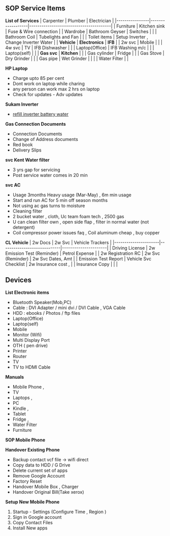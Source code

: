 ## SOP Service Items

**List of Services**
| Carpenter      | Plumber          |  Electrician                           |
|----------------|------------------|----------------------------------------|
| Furniture      | Kitchen sink     | Fuse & Wire connection                 |
| Wardrobe       | Bathroom Geyser  | Switches                               |
|                | Bathroom Coil    | Tubelights and Fan                     |
|                | Toilet items     | Setup Inverter , Change Inverter Water |
| **Vehicle**    | **Electronics**  | **IFB**                                |
| 2w svc         | Mobile           |                                        |
| 4w svc         | TV               | IFB Dishwasher                         |
|                | Laptop(Office)   | IFB Washing m/c                        |
|                | Laptop(self)     |                                        |
| **Gas svc**    | **Kitchen**      |                                        |
| Gas cylinder   | Fridge           |                                        |
| Gas Stove      | Dry Grinder      |                                        |
|  Gas pipe      | Wet Grinder      |                                        |
|                | Water Filter     |                                        |

**HP Laptop**
- Charge upto 85 per cent 
- Dont work on laptop while charing
- any person can work max 2 hrs on laptop
- Check for updates - Adv updates 


**Sukam Inverter**
* [refill inverter battery water](https://youtu.be/GaNQqmKY5UE?si=ky1CyrInkHFl2MXH)

**Gas  Connection Documents**
- Connection Documents
- Change of Address documents
- Red book 
- Delivery Slips

**svc Kent Water filter**
- 3 yrs gap for servicing
- Post service water comes in 20 min 

**svc AC**
- Usage 3months Heavy usage (Mar-May) , 6m min usage
- Start and run AC for 5 min off season months
- Not using ac gas turns to moisture 
- Cleaning filter
- 2 bucket water , cloth, Uc team foam tech  , 2500 gas 
- U can clean filter own , open side flap , filter in normal water (not detergent)
- Coil compressor power issues faq , Coil aluminum cheap , buy copper

**CL Vehicle**
| 2w Docs              | 2w Svc                      | Vehicle Trackers     |
|----------------------|-----------------------------|----------------------|
| Driving License      | 2w Emission Test (Reminder) | Petrol Expense       |
| 2w Registration RC   | 2w Svc (Reminder)           | 2w Svc Dates, Amt    |
| Emission Test Report | Vehicle Svc Checklist       | 2w Insurance cost ,  |
| Insurance Copy       |                             |                      |


## Devices
**List Electronic items**
- Bluetooth Speaker(Mob,PC) 
- Cable : DVI Adapter / mini dvi /  DVI Cable , VGA Cable 
- HDD : ebooks / Photos / ftp files
- Laptop(Office) 
- Laptop(self)
- Mobile
- Monitor (Wifi) 
- Multi Display Port 
- OTH ( pen drive) 
- Printer 
- Router
- TV 
- TV to HDMI Cable

**Manuals**
- Mobile Phone , 
- TV
- Laptops ,  
- PC
- Kindle  , 
- Tablet
- Fridge , 
- Water Filter
- Furniture

**SOP Mobile Phone**

**Handover Existing Phone**
- Backup contact vcf file -> wifi direct 
- Copy data to HDD / G Drive
- Delete current set of apps 
- Remove Google Account  
- Factory Reset 
- Handover Mobile Box , Charger 
- Handover Original Bill(Take xerox)

**Setup New  Mobile Phone** 
1. Startup - Settings  (Configure Time , Region )
2. Sign in Google account 
3. Copy Contact Files
4. Install New apps 
